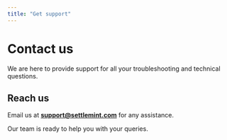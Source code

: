 ```yaml
---
title: "Get support"
---
```


# Contact us

We are here to provide support for all your troubleshooting and technical
questions.

## Reach us

Email us at **[support@settlemint.com](mailto:support@settlemint.com)** for any
assistance.

Our team is ready to help you with your queries.
